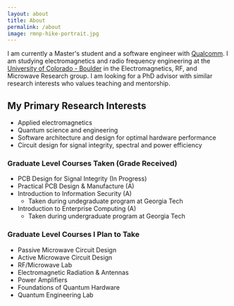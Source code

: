 ```yaml
---
layout: about
title: About
permalink: /about
image: rmnp-hike-portrait.jpg
---
```


I am currently a Master's student and a software engineer with [Qualcomm](https://www.qualcomm.com/). I am studying electromagnetics and radio frequency engineering at the [University of Colorado - Boulder](https://www.colorado.edu/emag-research/) in the Electromagnetics, RF, and Microwave Research group. I am looking for a PhD advisor with similar research interests who values teaching and mentorship.

## My Primary Research Interests
* Applied electromagnetics
* Quantum science and engineering
* Software architecture and design for optimal hardware performance
* Circuit design for signal integrity, spectral and power efficiency


### Graduate Level Courses Taken (Grade Received)
* PCB Design for Signal Integrity (In Progress)
* Practical PCB Design & Manufacture (A)
* Introduction to Information Security (A)
    * Taken during undegraduate program at Georgia Tech
* Introduction to Enterprise Computing (A)
    * Taken during undergraduate program at Georgia Tech


### Graduate Level Courses I Plan to Take
* Passive Microwave Circuit Design
* Active Microwave Circuit Design
* RF/Microwave Lab
* Electromagnetic Radiation & Antennas
* Power Amplifiers
* Foundations of Quantum Hardware
* Quantum Engineering Lab

